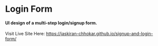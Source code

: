 # Login Form

#### UI design of a multi-step login/signup form.

Visit Live Site Here: https://jaskiran-chhokar.github.io/signup-and-login-form/ 

